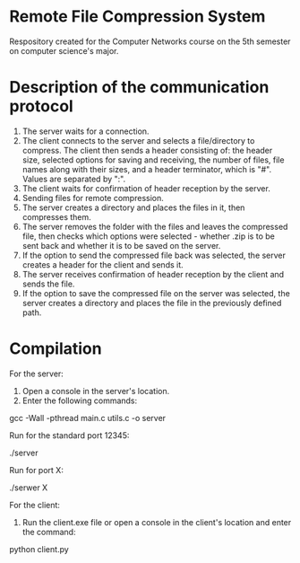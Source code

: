 # Remote File Compression System

Respository created for the Computer Networks course on the 5th semester on computer science's major.

# Description of the communication protocol

1. The server waits for a connection.
2. The client connects to the server and selects a file/directory to compress. The client then sends a header consisting of: the header size, selected options for saving and receiving, the number of files, file names along with their sizes, and a header terminator, which is "#". Values are separated by ":".
3. The client waits for confirmation of header reception by the server.
4. Sending files for remote compression.
5. The server creates a directory and places the files in it, then compresses them.
6. The server removes the folder with the files and leaves the compressed file, then checks which options were selected - whether .zip is to be sent back and whether it is to be saved on the server.
7. If the option to send the compressed file back was selected, the server creates a header for the client and sends it.
8. The server receives confirmation of header reception by the client and sends the file.
9. If the option to save the compressed file on the server was selected, the server creates a directory and places the file in the previously defined path.

# Compilation

For the server:
1. Open a console in the server's location.
2. Enter the following commands:

gcc -Wall -pthread main.c utils.c -o server

Run for the standard port 12345:

./server

Run for port X:

./serwer X

For the client:
1. Run the client.exe file or open a console in the client's location and enter the command:

python client.py

